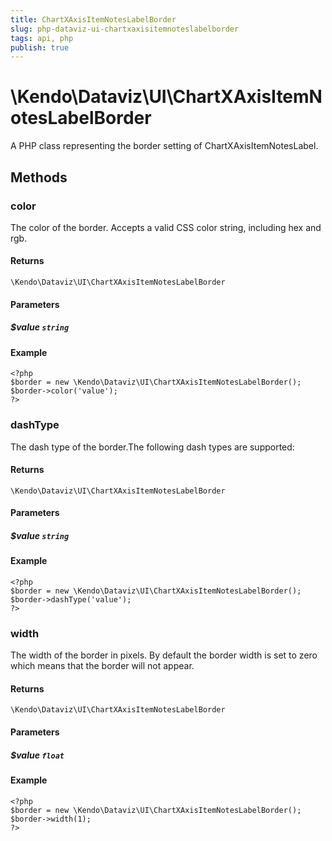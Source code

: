 ```yaml
---
title: ChartXAxisItemNotesLabelBorder
slug: php-dataviz-ui-chartxaxisitemnoteslabelborder
tags: api, php
publish: true
---
```


# \Kendo\Dataviz\UI\ChartXAxisItemNotesLabelBorder

A PHP class representing the border setting of ChartXAxisItemNotesLabel.


## Methods

### color
The color of the border. Accepts a valid CSS color string, including hex and rgb.

#### Returns
`\Kendo\Dataviz\UI\ChartXAxisItemNotesLabelBorder`

#### Parameters

##### $value `string`



#### Example 
    <?php
    $border = new \Kendo\Dataviz\UI\ChartXAxisItemNotesLabelBorder();
    $border->color('value');
    ?>

### dashType
The dash type of the border.The following dash types are supported:

#### Returns
`\Kendo\Dataviz\UI\ChartXAxisItemNotesLabelBorder`

#### Parameters

##### $value `string`



#### Example 
    <?php
    $border = new \Kendo\Dataviz\UI\ChartXAxisItemNotesLabelBorder();
    $border->dashType('value');
    ?>

### width
The width of the border in pixels. By default the border width is set to zero which means that the border will not appear.

#### Returns
`\Kendo\Dataviz\UI\ChartXAxisItemNotesLabelBorder`

#### Parameters

##### $value `float`



#### Example 
    <?php
    $border = new \Kendo\Dataviz\UI\ChartXAxisItemNotesLabelBorder();
    $border->width(1);
    ?>

